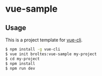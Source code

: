 # vue-sample

## Usage

This is a project template for [vue-cli](https://github.com/vuejs/vue-cli).

``` bash
$ npm install -g vue-cli
$ vue init broltes:vue-sample my-project
$ cd my-project
$ npm install
$ npm run dev
```
